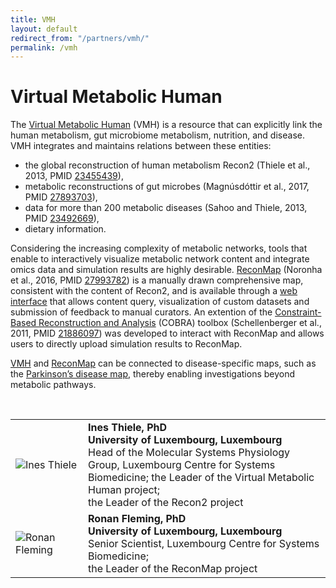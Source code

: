 ```yaml
---
title: VMH
layout: default
redirect_from: "/partners/vmh/"
permalink: /vmh
---
```


# Virtual Metabolic Human

<p>The <a href="http://vmh.life" target="_blank">Virtual Metabolic Human</a> (VMH) is a resource that can explicitly link the human metabolism, 
gut microbiome metabolism, nutrition, and disease. VMH integrates and maintains relations between these entities: 
<ul>
<li>the global reconstruction of human metabolism Recon2 
(Thiele et al., 2013, PMID <a href="https://www.ncbi.nlm.nih.gov/pubmed/23455439" target="_blank">23455439</a>), </li>
<li>metabolic reconstructions of gut microbes 
(Magnúsdóttir et al., 2017, PMID <a href="https://www.ncbi.nlm.nih.gov/pubmed/27893703" target="_blank">27893703</a>), </li>
<li>data for more than 200 metabolic diseases 
(Sahoo and Thiele, 2013, PMID <a href="https://www.ncbi.nlm.nih.gov/pubmed/23492669" target="_blank">23492669</a>), </li>
<li>dietary information. </li>
</ul>

<p>Considering the increasing complexity of metabolic networks, tools that enable to interactively visualize metabolic network content and integrate omics data and simulation results are highly desirable. <a href="http://vmh.uni.lu/#reconmap" target="_blank">ReconMap</a> (Noronha et al., 2016, PMID <a href="https://www.ncbi.nlm.nih.gov/pubmed/27993782" target="_blank">27993782</a>) is a manually drawn comprehensive map, consistent with the content of Recon2, and is available through a <a href="https://vmh.uni.lu/MapViewer/index.xhtml" target="_blank">web interface</a> that allows content query, visualization of custom datasets and submission of feedback to manual curators. An extention of the <a href="https://opencobra.github.io/" target="_blank">Constraint-Based Reconstruction and Analysis</a> (COBRA) toolbox (Schellenberger et al., 2011, PMID <a href="https://www.ncbi.nlm.nih.gov/pubmed/21886097" target="_blank">21886097</a>) was developed to interact with ReconMap and allows users to directly upload simulation results to ReconMap.</p>

<p><a href="http://vmh.life" target="_blank">VMH</a> and <a href="http://vmh.uni.lu/#reconmap" target="_blank">ReconMap</a> can be connected to disease-specific maps, such as the <a href="/projects/parkinsons" target="_blank">Parkinson’s disease map</a>, thereby enabling investigations beyond metabolic pathways.</p>

<br>

<table>
<tr>
<td style="width: 100px;"><img src="../images/team/InesThiele.jpg" alt="Ines Thiele" /></td>
<td><strong>Ines Thiele, PhD</strong><br />
<strong>University of Luxembourg, Luxembourg</strong><br />
Head of the Molecular Systems Physiology Group, Luxembourg Centre for Systems Biomedicine; the Leader of the Virtual Metabolic Human project; <br />
the Leader of the Recon2 project</td>
</tr>
<tr>
<td><img src="../images/team/RonanFleming.jpg" alt="Ronan Fleming" /></td>
<td><strong>Ronan Fleming, PhD</strong><br />
<strong>University of Luxembourg, Luxembourg</strong><br />
Senior Scientist, Luxembourg Centre for Systems Biomedicine; <br />
the Leader of the ReconMap project</td>
</tr>
</table>
